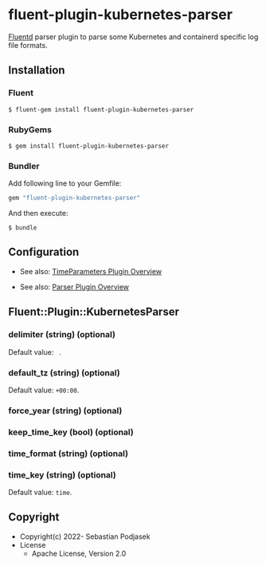 # fluent-plugin-kubernetes-parser

[Fluentd](https://fluentd.org/) parser plugin to parse some Kubernetes and containerd specific log file formats.

## Installation

### Fluent

```
$ fluent-gem install fluent-plugin-kubernetes-parser
```

### RubyGems

```
$ gem install fluent-plugin-kubernetes-parser
```

### Bundler

Add following line to your Gemfile:

```ruby
gem "fluent-plugin-kubernetes-parser"
```

And then execute:

```
$ bundle
```

## Configuration

- See also: [TimeParameters Plugin Overview](https://docs.fluentd.org/v/1.0/timeparameters#overview)

- See also: [Parser Plugin Overview](https://docs.fluentd.org/v/1.0/parser#overview)

## Fluent::Plugin::KubernetesParser

### delimiter (string) (optional)

Default value: ` `.

### default_tz (string) (optional)

Default value: `+00:00`.

### force_year (string) (optional)

### keep_time_key (bool) (optional)

### time_format (string) (optional)

### time_key (string) (optional)

Default value: `time`.

## Copyright

- Copyright(c) 2022- Sebastian Podjasek
- License
  - Apache License, Version 2.0
